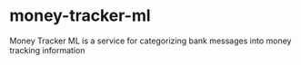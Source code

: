 # money-tracker-ml
Money Tracker ML is a service for categorizing bank messages into money tracking information
